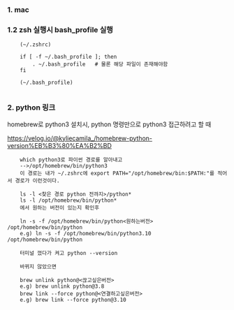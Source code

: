
### 1. mac


### 1.2 zsh 실행시 bash_profile 실행

```
    (~/.zshrc)

    if [ -f ~/.bash_profile ]; then
        . ~/.bash_profile   # 물론 해당 파일이 존재해야함
    fi
```

```
    (~/.bash_profile)
    
```


### 2. python 링크 

homebrew로 python3 설치시, python 명령만으로 python3 접근하려고 할 때

https://velog.io/@kyliecamila_/homebrew-python-version%EB%B3%80%EA%B2%BD

```
    which python3로 파이썬 경로를 알아내고
    -->/opt/homebrew/bin/python3
    이 경로는 내가 ~/.zshrc에 export PATH="/opt/homebrew/bin:$PATH:"를 적어서 경로가 이런것이다.

    ls -l <찾은 경로 python 전까지>/python*
    ls -l /opt/homebrew/bin/python*
    에서 원하는 버전이 있는지 확인후

    ln -s -f /opt/homebrew/bin/python<원하는버전> /opt/homebrew/bin/python
    e.g) ln -s -f /opt/homebrew/bin/python3.10 /opt/homebrew/bin/python

    터미널 껐다가 켜고 python --version

    바뀌지 않았으면

    brew unlink python@<끊고싶은버전>
    e.g) brew unlink python@3.8
    brew link --force python@<연결하고싶은버전>
    e.g) brew link --force python@3.10

    여기까지만 해도 되지만 이후에 which python3를 했을때 경로가 약간 달라질 것이기에 다시 복구하기 위해

    vi ~/.zshrc 또는 code ~/.zshrc
    후자로 하면 vscode에서 열린다
    거기서 /opt/homebrew/bin/python3외에
    /opt/homebrew/bin/python<원하는버전>인것이 있을것이다. 그거 삭제.

    vi ~/.zshrc로 열었다면 새로 삽입하기위해 i를 누르고 원하는 곳에 변화를 준후 esc를 누른후 :wq(저장후 나가기)

    변경사항을 반영하기 위해서
    source ~/.zshrc
    저장하고 다시 which python3해보면 원래 경로가 나올 것이다.
```



